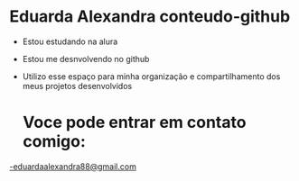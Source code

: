 # Eduarda Alexandra conteudo-github

- Estou estudando na alura
- Estou me desnvolvendo no github
- Utilizo esse espaço para minha organização e compartilhamento dos meus projetos desenvolvidos

  # Voce pode entrar em contato comigo:

-eduardaalexandra88@gmail.com 
  
